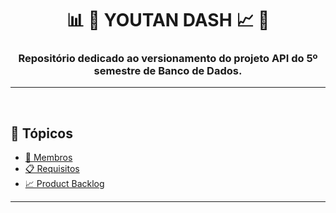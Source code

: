 <h1 align="center">📊 🎯 YOUTAN DASH 📈 📶</h1>
<h3 align="center">Repositório dedicado ao versionamento do projeto API do 5º semestre de Banco de Dados.</h3>

---
<br>

## 📌 Tópicos
- [👥 Membros](https://github.com/manolito-fatec/geo-iot-2024-1?tab=readme-ov-file#-team-members)
- [📋 Requisitos](https://github.com/manolito-fatec/geo-iot-2024-1?tab=readme-ov-file#-requisitos)
- [📈 Product Backlog](https://github.com/manolito-fatec/geo-iot-2024-1?tab=readme-ov-file#-product-backlog)

---